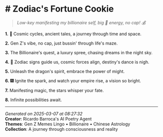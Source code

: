# # Zodiac's Fortune Cookie

> *Low-key manifesting my billionaire self, big 🍵 energy, no cap! 💰*

**1.** 🧋 Cosmic cycles, ancient tales, a journey through time and space.


**2.** Gen Z's vibe, no cap, just bussin' through life's maze.


**3.** The Billionaire's quest, a luxury spree, chasing dreams in the night sky.


**4.** 🌌 Zodiac signs guide us, cosmic forces align, destiny's dance is nigh.


**5.** Unleash the dragon's spirit, embrace the power of might.


**6.** 🎆 Ignite the spark, and watch your empire rise, a vision so bright.


**7.** Manifesting magic, the stars whisper your fate.


**8.** Infinite possibilities await.



---

*Generated on 2025-03-07 at 08:27:32*  
**Creator**: Ricardo Barroca's AI Poetry Agent  
**Themes**: Gen Z Memes Lingo • Billionaire • Chinese Astrology  
**Collection**: A journey through consciousness and reality